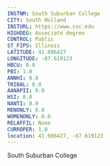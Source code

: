 ```yaml
---
INSTNM: South Suburban College
CITY: South Holland
INSTURL: https://www.ssc.edu
HIGHDEG: Associate degree
CONTROL: Public
ST_FIPS: Illinois
LATITUDE: 41.606427
LONGITUDE: -87.619123
HBCU: 0.0
PBI: 1.0
ANNHI: 0.0
TRIBAL: 0.0
AANAPII: 0.0
HSI: 0.0
NANTI: 0.0
MENONLY: 0.0
WOMENONLY: 0.0
RELAFFIL: None
CURROPER: 1.0
location: 41.606427, -87.619123
---
```

South Suburban College
